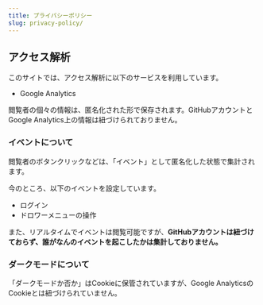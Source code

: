 ```yaml
---
title: プライバシーポリシー
slug: privacy-policy/
---
```


## アクセス解析

このサイトでは、アクセス解析に以下のサービスを利用しています。

- Google Analytics

閲覧者の個々の情報は、匿名化された形で保存されます。GitHubアカウントとGoogle Analytics上の情報は紐づけられておりません。

### イベントについて

閲覧者のボタンクリックなどは、「イベント」として匿名化した状態で集計されます。

今のところ、以下のイベントを設定しています。

- ログイン
- ドロワーメニューの操作

また、リアルタイムでイベントは閲覧可能ですが、**GitHubアカウントは紐づけておらず、誰がなんのイベントを起こしたかは集計しておりません。**

### ダークモードについて

「ダークモードか否か」はCookieに保管されていますが、Google AnalyticsのCookieとは紐づけられていません。
